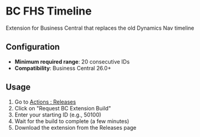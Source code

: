 # BC FHS Timeline
Extension for Business Central that replaces the old Dynamics Nav timeline

## Configuration

- **Minimum required range**: 20 consecutive IDs
- **Compatibility**: Business Central 26.0+

## Usage

1. Go to [Actions : Releases](https://github.com/FloFOS/BCFHSTimeline/actions/)
2. Click on "Request BC Extension Build"
3. Enter your starting ID (e.g., 50100)
4. Wait for the build to complete (a few minutes)
5. Download the extension from the Releases page
